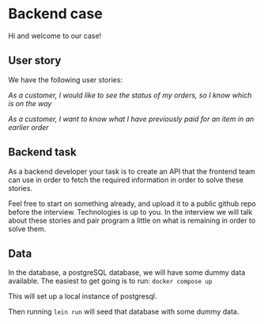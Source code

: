 # Backend case

Hi and welcome to our case!

## User story

We have the following user stories:

_As a customer, I would like to see the status of my orders, so I know which is on the way_

_As a customer, I want to know what I have previously paid for an item in an earlier order_

## Backend task

As a backend developer your task is to create an API that the frontend team can use in order to fetch the required information in order to solve these stories.

Feel free to start on something already, and upload it to a public github repo before the interview. Technologies is up to you.
In the interview we will talk about these stories and pair program a little on what is remaining in order to solve them.

## Data

In the database, a postgreSQL database, we will have some dummy data available.
The easiest to get going is to run:
`docker compose up`

This will set up a local instance of postgresql.

Then running `lein run` will seed that database with some dummy data.
